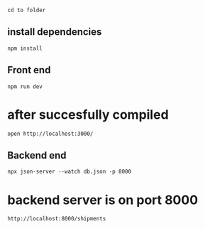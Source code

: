  `cd to folder`
 
## install dependencies
`npm install`

## Front end
`npm run dev`

# after succesfully compiled 
`open http://localhost:3000/`

## Backend end
`npx json-server --watch db.json -p 8000`

# backend server is on port 8000
`http://localhost:8000/shipments`
